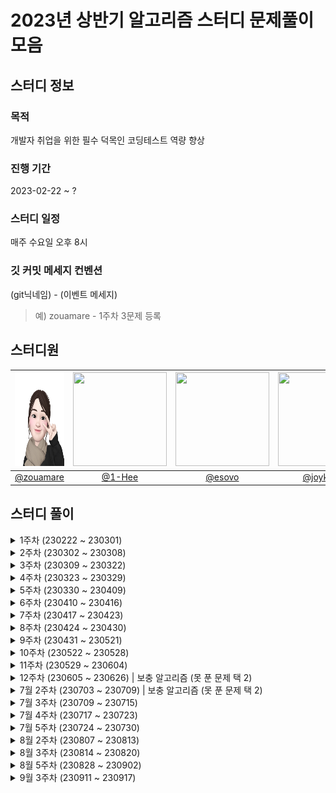 # 2023년 상반기 알고리즘 스터디 문제풀이 모음

## 스터디 정보

### 목적

개발자 취업을 위한 필수 덕목인 코딩테스트 역량 향상

### 진행 기간

2023-02-22 ~ ?

### 스터디 일정

매주 수요일 오후 8시

### 깃 커밋 메세지 컨벤션

(git닉네임) - (이벤트 메세지)

> 예) zouamare - 1주차 3문제 등록

## 스터디원

| <img  src="./img/zouamare_profile.jpg"  width="150"  height="150"/> | <img src="https://user-images.githubusercontent.com/79094527/222068991-47d910e1-caee-40b7-adfd-7bf8e5b24ff7.png" width="150"  height="150"/> | <img src="https://user-images.githubusercontent.com/81341162/222143220-c4e1daab-53e7-4265-a62e-9b8260f7a88c.png" height="150" width="150"/> | <img src="https://user-images.githubusercontent.com/68246479/223333698-86d84075-2332-4ef7-8ece-cd68e769da52.png" height="150" width="150"/> |
| :-----------------------------------------------------------------: | :------------------------------------------------------------------------------------------------------------------------------------------: | :-----------------------------------------------------------------------------------------------------------------------------------------: | :-----------------------------------------------------------------------------------------------------------------------------------------: |
|              [@zouamare](https://github.com/zouamare)               |                                                      [@1-Hee](https://github.com/1-Hee)                                                      |                                                     [@esovo](https://github.com/esovo)                                                      |                                                  [@joykst96](https://github.com/joykst96)                                                   |

## 스터디 풀이

<details>
<summary> 1주차 (230222 ~ 230301)</summary>
<div markdown="1">
- <a href="https://school.programmers.co.kr/learn/courses/30/lessons/17686" target="_blank">[3차] 파일명 정렬</a>
<br>
- <a href="https://school.programmers.co.kr/learn/courses/30/lessons/118667" target="_blank">두큐 합 같게 만들기</a>
<br>
- <a href="https://school.programmers.co.kr/learn/courses/30/lessons/81303" target="_blank">표 편집</a>
</div>
</details>

<details>
<summary> 2주차 (230302 ~ 230308)</summary>
<div markdown="1">
- <a href="https://school.programmers.co.kr/learn/courses/30/lessons/64064" target="_blank">불량 사용자 (2019 카카오 개발자 겨울 인턴십) </a>
<br>
- <a href="https://school.programmers.co.kr/learn/courses/30/lessons/118669" target="_blank">등산코스 정하기 (2022 KAKAO TECH INTERNSHIP)</a>
<br>
- <a href="https://school.programmers.co.kr/learn/courses/30/lessons/1831" target="_blank">4단 고음 (2017 카카오코드 예선)</a>
</div>
</details>

<details>
<summary> 3주차 (230309 ~ 230322)</summary>
<div markdown="1">
- <a href="https://school.programmers.co.kr/learn/courses/30/lessons/72412" target="_blank">순위 검색</a>
<br>
- <a href="https://school.programmers.co.kr/learn/courses/30/lessons/72413" target="_blank">합승 택시 요금 </a>
<br>
- <a href="https://school.programmers.co.kr/learn/courses/30/lessons/17684" target="_blank">압축</a>
</div>
</details>

<details>
<summary> 4주차 (230323 ~ 230329)</summary>
<div markdown="1">
- <a href="https://school.programmers.co.kr/learn/courses/30/lessons/169199" target="_blank"> 리코쳇 로봇 </a>
<br>
- <a href="https://school.programmers.co.kr/learn/courses/30/lessons/92342" target="_blank">양궁대회</a>
<br>
- <a href="https://school.programmers.co.kr/learn/courses/30/lessons/81302" target="_blank">거리두기 확인하기</a>
</div>
</details>

<details>
<summary> 5주차 (230330 ~ 230409)</summary>
<div markdown="1">
- <a href="https://school.programmers.co.kr/learn/courses/30/lessons/1829" target="_blank">카카오 프렌즈 컬러링북</a>
<br>
- <a href="https://school.programmers.co.kr/learn/courses/30/lessons/172927" target="_blank">광물 캐기</a>
</div>
</details>

<details>
<summary> 6주차 (230410 ~ 230416)</summary>
<div markdown="1">
- <a href="https://school.programmers.co.kr/learn/courses/30/lessons/176962" target="_blank">과제 진행하기</a>
<br>
- <a href="https://school.programmers.co.kr/learn/courses/30/lessons/152995" target="_blank">인사 고과</a>
<br>
- <a href="https://school.programmers.co.kr/learn/courses/30/lessons/17678" target="_blank">[1차] 셔틀버스</a>
</div>
</details>

<details>
<summary> 7주차 (230417 ~ 230423)</summary>
<div markdown="1">
- <a href="https://school.programmers.co.kr/learn/courses/30/lessons/154540" target="_blank">무인도 여행</a>
<br>
- <a href="https://school.programmers.co.kr/learn/courses/30/lessons/84512" target="_blank">모음사전</a>
<br>
- <a href="https://school.programmers.co.kr/learn/courses/30/lessons/131127" target="_blank">할인 행사</a>
</div>
</details>

<details>
<summary> 8주차 (230424 ~ 230430)</summary>
<div markdown="1">
- <a href="https://school.programmers.co.kr/learn/courses/30/lessons/178870" target="_blank">연속된 부분 수열의 합</a>
<br>
- <a href="https://school.programmers.co.kr/learn/courses/30/lessons/150369" target="_blank">택배 배달과 수거하기</a>
<br>
- <a href="https://school.programmers.co.kr/learn/courses/30/lessons/92344" target="_blank">파괴되지 않은 건물
</a>
</div>
</details>

<details>
<summary> 9주차 (230431 ~ 230521)</summary>
<div markdown="1">
- <a href="https://school.programmers.co.kr/learn/courses/30/lessons/92345" target="_blank">사라지는 발판</a>
<br>
- <a href="https://school.programmers.co.kr/learn/courses/30/lessons/17679 " target="_blank">[1차] 프렌즈4블록</a>
<br>
</div>
</details>

<details>
<summary> 10주차 (230522 ~ 230528)</summary>
<div markdown="1">
- <a href="https://school.programmers.co.kr/learn/courses/30/lessons/17677" target="_blank">[1차] 뉴스 클러스터링</a>
<br>
- <a href="https://school.programmers.co.kr/learn/courses/30/lessons/150370" target="_blank">개인정보 수집 유효기간</a>
<br>
</div>
</details>

<details>
<summary> 11주차 (230529 ~ 230604)</summary>
<div markdown="1">
- <a href="https://school.programmers.co.kr/learn/courses/30/lessons/42892" target="_blank">길 찾기 게임</a>
<br>
- <a href="https://school.programmers.co.kr/learn/courses/30/lessons/67258" target="_blank">[카카오 인턴] 보석 쇼핑</a>
<br>
- <a href="https://school.programmers.co.kr/learn/courses/30/lessons/1836" target="_blank">리틀 프렌즈 사천성</a>
<br>
</div>
</details>

<!-- 12주차 -->
<details>
<summary> 12주차 (230605 ~ 230626) | 보충 알고리즘 (못 푼 문제 택 2) </summary>
<div markdown="1">
<ul>
 <li><a href="https://school.programmers.co.kr/learn/courses/30/lessons/17677">[1차] 뉴스 클러스터링</a></li>
 <li><a href="https://school.programmers.co.kr/learn/courses/30/lessons/172927">광물 캐기</a></li>
</ul>
<br>
</div>
</details>
<!--  -->

<!-- 7월 2주차 -->
<details width="100%">
<summary> 7월 2주차 (230703 ~ 230709) | 보충 알고리즘 (못 푼 문제 택 2) </summary>
<div markdown="1">
<ul>
  <li><a href="https://school.programmers.co.kr/learn/courses/30/lessons/81302">거리두기 확인하기</a></li>
  <li><a href="https://school.programmers.co.kr/learn/courses/30/lessons/17678">셔틀버스</a></li>
  <li><a href="https://school.programmers.co.kr/learn/courses/30/lessons/17684">압축</a></li>
  <li><a href="https://school.programmers.co.kr/learn/courses/30/lessons/150370">개인정보 수집 유효기간</a></li>
  <li><a href="https://school.programmers.co.kr/learn/courses/30/lessons/84512">모음 사전</a></li>
</ul>
<br>
</div>
</details>
<!-- -->

<!-- 7월 3주차  -->
<details>
<summary> 7월 3주차 (230709 ~ 230715)</summary>
<div markdown="1">
<ul>
  <li><a href="https://school.programmers.co.kr/learn/courses/30/lessons/60062">외벽 점검</a></li>
  <li><a href="https://school.programmers.co.kr/learn/courses/30/lessons/60061">기둥과 보 설치</a></li>
  <li><a href="https://school.programmers.co.kr/learn/courses/30/lessons/150368">이모티콘 할인행사</a></li>
</ul>
<br>
</div>
</details>

<!-- 7월 4주차  -->
<details>
<summary> 7월 4주차 (230717 ~ 230723)</summary>
<div markdown="1">
<ul>
  <li><a href="https://school.programmers.co.kr/learn/courses/30/lessons/150366">표 병합</a></li>
  <li><a href="https://school.programmers.co.kr/learn/courses/30/lessons/151139">대여 횟수가 많은 자동차들의 월별 대여 횟수 구하기</a></li>
  <li><a href="https://school.programmers.co.kr/learn/courses/30/lessons/164670">조건에 맞는 사용자 정보 조회하기</a></li>
  <li><a href="https://school.programmers.co.kr/learn/courses/30/lessons/64063">호텔 방 배정</a></li>
</ul>
<br>
</div>
</details>

<!-- 7월 5주차  -->
<details>
<summary> 7월 5주차 (230724 ~ 230730)</summary>
<div markdown="1">
<ul>
  <li><a href="https://school.programmers.co.kr/learn/courses/30/lessons/144856">저자 별 카테고리 별 매출액 집계하기</a></li>
  <li><a href="https://school.programmers.co.kr/learn/courses/30/lessons/144855">카테고리 별 도서 판매량 집계하기</a></li>
  <li><a href="https://school.programmers.co.kr/learn/courses/30/lessons/1837">GPS</a></li>
  <li><a href="https://school.programmers.co.kr/learn/courses/30/lessons/1833">캠핑</a></li>
</ul>
<br>
</div>
</details>

<!-- 8월 2주차  -->
<details>
<summary> 8월 2주차 (230807 ~ 230813)</summary>
<div markdown="1">
<ul>
  <li><a href="https://school.programmers.co.kr/learn/courses/30/lessons/157341">대여 기록이 존재하는 자동차 리스트 구하기</a></li>
  <li><a href="https://school.programmers.co.kr/learn/courses/30/lessons/131118">서울에 위치한 식당 목록 출력하기</a></li>
  <li><a href="https://school.programmers.co.kr/learn/courses/30/lessons/92343">양과 늑대</a></li>
  <li><a href="https://www.acmicpc.net/problem/2133">타일 채우기</a></li>
  <li><a href="https://www.acmicpc.net/problem/2579">계단 오르기</a></li>
</ul>
<br>
</div>
</details>

<!-- 8월 3주차  -->
<details>
<summary> 8월 3주차 (230814 ~ 230820)</summary>
<div markdown="1">
<ul>
  <li><a href="https://school.programmers.co.kr/learn/courses/30/lessons/150367">표현 가능한 이진트리</a></li>
  <li><a href="https://www.acmicpc.net/problem/15486">퇴사 2</a></li>
  <li><a href="https://school.programmers.co.kr/learn/courses/30/lessons/131534">상품을 구매한 회원 비율 구하기</a></li>
  <li><a href="https://school.programmers.co.kr/learn/courses/30/lessons/157339">특정 기간동안 대여 가능한 자동차들의 대여비용 구하기</a></li>
</ul>
<br>
</div>
</details>

<!-- 8월 5주차  -->
<details>
<summary> 8월 5주차 (230828 ~ 230902)</summary>
<div markdown="1">
<ul>
  <li><a href="https://school.programmers.co.kr/learn/courses/30/lessons/1835">단체사진 찍기</a></li>
  <li><a href="https://www.acmicpc.net/problem/11722">가장 긴 감소하는 부분 수열</a></li>
  <li><a href="https://school.programmers.co.kr/learn/courses/30/lessons/164671">조회수가 가장 많은 중고거래 게시판의 첨부파일 조회하기</a></li>
  <li><a href="https://school.programmers.co.kr/learn/courses/30/lessons/164668">조건에 맞는 사용자와 총 거래금액 조회하기</a></li>
</ul>
<br>
</div>
</details>

<!-- 9월 3주차  -->
<details>
<summary> 9월 3주차 (230911 ~ 230917)</summary>
<div markdown="1">
<ul>
  <li><a href="https://school.programmers.co.kr/learn/courses/15008/lessons/121683?language=java">PCCP 모의고사 1회</a></li>
  <li><a href="https://school.programmers.co.kr/learn/courses/15009/lessons/121687?language=java">PCCP 모의고사 2회</a></li>
  <li><a href="https://school.programmers.co.kr/learn/courses/30/lessons/133027">주문량이 많은 아이스크림들 조회하기</a></li>
  <li><a href="https://school.programmers.co.kr/learn/courses/30/lessons/133024">인기있는 아이스크림</a></li>
</ul>
<br>
</div>
</details>

<!-- TODO -->

<!-- -->
